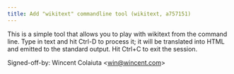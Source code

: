 ```yaml
---
title: Add "wikitext" commandline tool (wikitext, a757151)
---
```


This is a simple tool that allows you to play with wikitext from the command line. Type in text and hit Ctrl-D to process it; it will be translated into HTML and emitted to the standard output. Hit Ctrl+C to exit the session.

Signed-off-by: Wincent Colaiuta &lt;win@wincent.com&gt;
